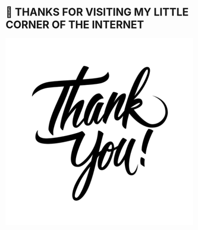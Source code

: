 # 👋 THANKS FOR VISITING MY LITTLE CORNER OF THE INTERNET
[![alt text](https://github.com/Iggy-o/Iggy-o/raw/master/thankyou.png "Thank you so much ♡")](https://github.com/Iggy-o)
<!--# Take a look at my portfolio below or at <a href="https://iggy-o.github.io" target="_blank">`iggy-o.github.io`</a>-->

<!--
VideoId = OM_JxAR_l8I

**Iggy-o/Iggy-o** is a ✨ _special_ ✨ repository because its `README.md` (this file) appears on your GitHub profile.

Here are some ideas to get you started:

- 🔭 I’m currently working on ...
- 🌱 I’m currently learning ...
- 👯 I’m looking to collaborate on ...
- 🤔 I’m looking for help with ...
- 💬 Ask me about ...
- 📫 How to reach me: ...
- 😄 Pronouns: ...
- ⚡ Fun fact: ...
-->
